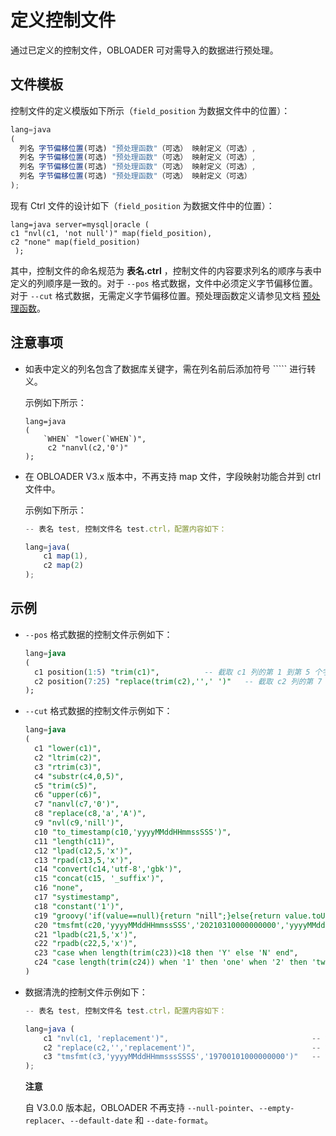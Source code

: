 定义控制文件 
===========================

通过已定义的控制文件，OBLOADER 可对需导入的数据进行预处理。

文件模板 
-------------------------

控制文件的定义模版如下所示（`field_position` 为数据文件中的位置）：

```javascript
lang=java 
(
  列名 字节偏移位置(可选) "预处理函数"（可选） 映射定义（可选）,
  列名 字节偏移位置(可选) "预处理函数"（可选） 映射定义（可选）,
  列名 字节偏移位置(可选) "预处理函数"（可选） 映射定义（可选）,
  列名 字节偏移位置(可选) "预处理函数"（可选） 映射定义（可选）
);
```



现有 Ctrl 文件的设计如下（`field_position` 为数据文件中的位置）：

```unknow
lang=java server=mysql|oracle (     
c1 "nvl(c1, 'not null')" map(field_position),     
c2 "none" map(field_position)
 );
```



其中，控制文件的命名规范为 **表名.ctrl** ，控制文件的内容要求列名的顺序与表中定义的列顺序是一致的。对于 `--pos` 格式数据，文件中必须定义字节偏移位置。对于 `--cut` 格式数据，无需定义字节偏移位置。预处理函数定义请参见文档 [预处理函数](/zh-CN/3.OBDUMPER/2.obdumper-user-guide/4.obdumper-data-processing/2.obdumper-preprocessing-functions.md)。

注意事项 
-------------------------

* 如表中定义的列名包含了数据库关键字，需在列名前后添加符号 ````` 进行转义。

  示例如下所示：

  ```unknow
  lang=java
  (
      `WHEN` "lower(`WHEN`)",
       c2 "nanvl(c2,'0')"
  );
  ```

  

* 在 OBLOADER V3.x 版本中，不再支持 map 文件，字段映射功能合并到 ctrl 文件中。

  示例如下所示：

  ```javascript
  -- 表名 test, 控制文件名 test.ctrl，配置内容如下：
  
  lang=java(
      c1 map(1),
      c2 map(2)
  );
  ```

  




示例 
-----------------------

* `--pos` 格式数据的控制文件示例如下：

  ```sql
  lang=java
  (
    c1 position(1:5) "trim(c1)",          -- 截取 c1 列的第 1 到第 5 个字节，并且对得到的结果两侧截断空格
    c2 position(7:25) "replace(trim(c2),'',' ')"   -- 截取 c2 列的第 7 到第 25 个字节，并且对得到的结果两侧截断空格，同时对于空字符用空格替代
  );
  ```

  

* `--cut` 格式数据的控制文件示例如下：

  ```sql
  lang=java
  (
    c1 "lower(c1)",                                                                                 -- c1 列的值中的字母转换为小写
    c2 "ltrim(c2)",                                                                                 -- c2 列的值从左开始截断空格
    c3 "rtrim(c3)",                                                                                 -- c3 列的值从右开始截断空格
    c4 "substr(c4,0,5)",                                                                            -- c4 列的值第 1 位置截取 5 个字符长度的字符串
    c5 "trim(c5)",                                                                                  -- c5 列的值左右两侧截断空格
    c6 "upper(c6)",                                                                                 -- c6 列的值中的字母转换为大写
    c7 "nanvl(c7,'0')",                                                                             -- c7 列的值进行数值验证，非数值则返回 0
    c8 "replace(c8,'a','A')",                                                                       -- c8 列的值中的 a 替换为 A
    c9 "nvl(c9,'nill')",                                                                            -- c9 列的值进行判空，若为 null 返回 nill 字符串
    c10 "to_timestamp(c10,'yyyyMMddHHmmssSSS')",                                                    -- c10 列的值进行格式化，若格式失败则返回 null，否则返回 yyyy-MM-dd HH:mm:ss.SSS
    c11 "length(c11)",                                                                              -- c11 列的值进行长度计算
    c12 "lpad(c12,5,'x')",                                                                          -- c12 列的值左侧追加 5 个字节长度字符串 'x'
    c13 "rpad(c13,5,'x')",                                                                          -- c13 列的值右侧追加 5 个字节长度字符串 'x'
    c14 "convert(c14,'utf-8','gbk')",                                                               -- c14 列的值从 gbk 转换为 utf-8 字符编码
    c15 "concat(c15, '_suffix')",                                                                   -- c15 列的值与常量进行拼接
    c16 "none",                                                                                     -- c16 列的值不作任何处理
    c17 "systimestamp",                                                                             -- c17 列的值不作任何处理
    c18 "constant('1')",                                                                            -- c18 列的值不作任何处理，仅返回常量 1
    c19 "groovy('if(value==null){return "nill";}else{return value.toUpperCase();}')",               -- c19 列的值传入动态的函数中进行处理
    c20 "tmsfmt(c20,'yyyyMMddHHmmssSSS','20210310000000000','yyyyMMddHHmmssSSS')",                  -- c20 列的值进行日期验证，验证失败返回默认值
    c21 "lpadb(c21,5,'x')",                                                                         -- c21 列的值左侧追加 5 个字节长度的(单)字符 'x'
    c22 "rpadb(c22,5,'x')",                                                                         -- c22 列的值右侧追加 5 个字节长度的(单)字符 'x'
    c23 "case when length(trim(c23))<18 then 'Y' else 'N' end",                                     -- c23 列的值进行条件真值匹配，若为真返回对应项的值
    c24 "case length(trim(c24)) when '1' then 'one' when '2' then 'two' else 'unknown' end",        -- c24 列的值进行条件等值匹配，若匹配成功返回对应项的值
  )
  ```

  

* 数据清洗的控制文件示例如下：

  ```javascript
  -- 表名 test, 控制文件名 test.ctrl，配置内容如下：
  
  lang=java (
      c1 "nvl(c1, 'replacement')",                                -- 等价于 --null-replacer 'replacement'
      c2 "replace(c2,'','replacement')",                          -- 等价于 --empty-replacer 'replacement'
      c3 "tmsfmt(c3,'yyyyMMddHHmmsssSSSS','19700101000000000')"   -- 等价于 --date-format 'yyyyMMddHHmmsssSSSS' --default-date '19700101000000000'
  );
  ```

  
  **注意**

  

  自 V3.0.0 版本起，OBLOADER 不再支持 `--null-pointer`、`--empty-replacer`、`--default-date` 和 `--date-format`。
  





